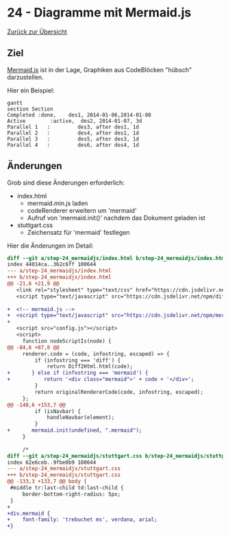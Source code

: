 24 - Diagramme mit Mermaid.js
=============================

[Zurück zur Übersicht][MAIN]

Ziel
----

[Mermaid.js][MERMAID] ist in der Lage,
Graphiken aus CodeBlöcken "hübsch" darzustellen.

Hier ein Beispiel:

```mermaid
gantt
section Section
Completed :done,    des1, 2014-01-06,2014-01-08
Active        :active,  des2, 2014-01-07, 3d
Parallel 1   :         des3, after des1, 1d
Parallel 2   :         des4, after des1, 1d
Parallel 3   :         des5, after des3, 1d
Parallel 4   :         des6, after des4, 1d
```

Änderungen
----------

Grob sind diese Änderungen erforderlich:

- index.html
    - mermaid.min.js laden
    - codeRenderer erweitern um 'mermaid'
    - Aufruf von 'mermaid.init()' nachdem das Dokument geladen ist
- stuttgart.css
    - Zeichensatz für 'mermaid' festlegen

Hier die Änderungen im Detail:

```diff
diff --git a/step-24_mermaidjs/index.html b/step-24_mermaidjs/index.html
index 44014ca..362c6ff 100644
--- a/step-24_mermaidjs/index.html
+++ b/step-24_mermaidjs/index.html
@@ -21,6 +21,9 @@
   <link rel="stylesheet" type="text/css" href="https://cdn.jsdelivr.net/npm/diff2html/bundles/css/diff2html.min.css">
   <script type="text/javascript" src="https://cdn.jsdelivr.net/npm/diff2html/bundles/js/diff2html.min.js"></script>
 
+  <!-- mermaid.js -->
+  <script type="text/javascript" src="https://cdn.jsdelivr.net/npm/mermaid/dist/mermaid.min.js"></script>
+
   <script src="config.js"></script>
   <script>
     function nodeScriptIs(node) {
@@ -84,6 +87,8 @@
     renderer.code = (code, infostring, escaped) => {
         if (infostring === 'diff') {
             return Diff2Html.html(code);
+       } else if (infostring === 'mermaid') {
+           return '<div class="mermaid">' + code + '</div>';
         }
         return originalRendererCode(code, infostring, escaped);
     };
@@ -148,6 +153,7 @@
         if (isNavbar) {
             handleNavbar(element);
         }
+       mermaid.init(undefined, ".mermaid");
     }
 
     /*
diff --git a/step-24_mermaidjs/stuttgart.css b/step-24_mermaidjs/stuttgart.css
index 62e6ceb..9fbe0b9 100644
--- a/step-24_mermaidjs/stuttgart.css
+++ b/step-24_mermaidjs/stuttgart.css
@@ -133,3 +133,7 @@ body {
 #middle tr:last-child td:last-child {
     border-bottom-right-radius: 5px;
 }
+
+div.mermaid {
+    font-family: 'trebuchet ms', verdana, arial;
+}
```

[MAIN]:    ../README.md
[MERMAID]: https://github.com/mermaid-js/mermaid
